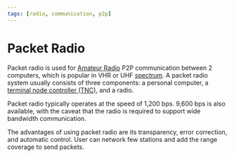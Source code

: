 ```yaml
---
tags: [radio, communication, p2p]
---
```


# Packet Radio

Packet radio is used for [Amateur Radio](202408231247.md) P2P communication
between 2 computers, which is popular in VHR or UHF [spectrum](202408251428.md).
A packet radio system usually consists of three components: a personal computer,
a [terminal node controller (TNC)](202410081123.md), and a radio.

Packet radio typically operates at the speed of 1,200 bps. 9,600 bps is also
available, with the caveat that the radio is required to support wide bandwidth
communication.

The advantages of using packet radio are its transparency, error correction, and
automatic control. User can network few stations and add the range coverage to
send packets.
